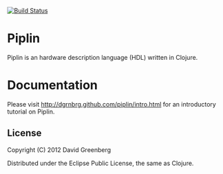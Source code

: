 [![Build Status](https://secure.travis-ci.org/dgrnbrg/piplin.png)](http://travis-ci.org/dgrnbrg/piplin)

# Piplin

Piplin is an hardware description language (HDL) written in Clojure.

# Documentation

Please visit http://dgrnbrg.github.com/piplin/intro.html for an introductory tutorial on Piplin.

## License

Copyright (C) 2012 David Greenberg

Distributed under the Eclipse Public License, the same as Clojure.
